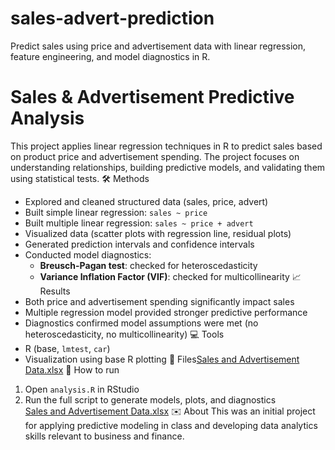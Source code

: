 # sales-advert-prediction
Predict sales using price and advertisement data with linear regression, feature engineering, and model diagnostics in R.
# Sales & Advertisement Predictive Analysis

This project applies linear regression techniques in R to predict sales based on product price and advertisement spending. The project focuses on understanding relationships, building predictive models, and validating them using statistical tests.
 🛠 Methods
- Explored and cleaned structured data (sales, price, advert)
- Built simple linear regression: `sales ~ price`
- Built multiple linear regression: `sales ~ price + advert`
- Visualized data (scatter plots with regression line, residual plots)
- Generated prediction intervals and confidence intervals
- Conducted model diagnostics:
  - **Breusch-Pagan test**: checked for heteroscedasticity
  - **Variance Inflation Factor (VIF)**: checked for multicollinearity
 📈 Results
- Both price and advertisement spending significantly impact sales
- Multiple regression model provided stronger predictive performance
- Diagnostics confirmed model assumptions were met (no heteroscedasticity, no multicollinearity)
💻 Tools
- R (base, `lmtest`, `car`)
- Visualization using base R plotting
📂 Files[Sales and Advertisement Data.xlsx](https://github.com/user-attachments/files/21068468/Sales.and.Advertisement.Data.xlsx)
🚀 How to run
1. Open `analysis.R` in RStudio  
2. Run the full script to generate models, plots, and diagnostics  
[Sales and Advertisement Data.xlsx](https://github.com/user-attachments/files/21068465/Sales.and.Advertisement.Data.xlsx)
 ✉️ About
This was an initial project for applying predictive modeling in class and developing data analytics skills relevant to business and finance.
